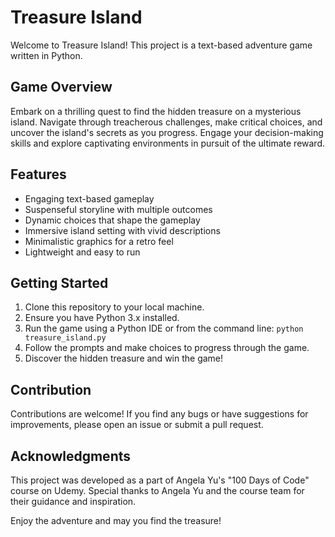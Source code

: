 # Treasure Island

Welcome to Treasure Island! This project is a text-based adventure game written in Python.

## Game Overview
Embark on a thrilling quest to find the hidden treasure on a mysterious island. Navigate through treacherous challenges, make critical choices, and uncover the island's secrets as you progress. Engage your decision-making skills and explore captivating environments in pursuit of the ultimate reward.

## Features
- Engaging text-based gameplay
- Suspenseful storyline with multiple outcomes
- Dynamic choices that shape the gameplay
- Immersive island setting with vivid descriptions
- Minimalistic graphics for a retro feel
- Lightweight and easy to run

## Getting Started
1. Clone this repository to your local machine.
2. Ensure you have Python 3.x installed.
3. Run the game using a Python IDE or from the command line: `python treasure_island.py`
4. Follow the prompts and make choices to progress through the game.
5. Discover the hidden treasure and win the game!

## Contribution
Contributions are welcome! If you find any bugs or have suggestions for improvements, please open an issue or submit a pull request.

## Acknowledgments
This project was developed as a part of Angela Yu's "100 Days of Code" course on Udemy. Special thanks to Angela Yu and the course team for their guidance and inspiration.

Enjoy the adventure and may you find the treasure!
